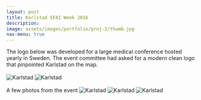 ```yaml
---
layout: post
title: Karlstad SFAI Week 2016
description: 
image: assets/images/portfolio/proj-2/thumb.jpg
nav-menu: true
---
```


The logo below was developed for a large medical conference hosted yearly in Sweden. The event committee had asked for a modern clean logo that pinpointed Karlstad on the map.
<br>
<br>
![Karlstad](assets/img/work/proj-7/img8.jpg)
![Karlstad](assets/img/work/proj-7/img7.jpg)
<br>
<br>
A few photos from the event
![Karlstad](assets/img/work/proj-7/img3.jpg)
![Karlstad](assets/img/work/proj-7/img4.jpg)
![Karlstad](assets/img/work/proj-7/img1.jpg)
